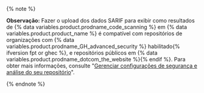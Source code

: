 {% note %}

**Observação:** Fazer o upload dos dados SARIF para exibir como resultados de {% data variables.product.prodname_code_scanning %} em {% data variables.product.product_name %} é compatível com repositórios de organizações com {% data variables.product.prodname_GH_advanced_security %} habilitado{% ifversion fpt or ghec %}, e repositórios públicos em {% data variables.product.prodname_dotcom_the_website %}{% endif %}. Para obter mais informações, consulte "[Gerenciar configurações de segurança e análise do seu repositório](/github/administering-a-repository/managing-security-and-analysis-settings-for-your-repository)".

{% endnote %}
